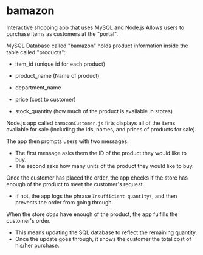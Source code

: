 # bamazon
Interactive shopping app that uses MySQL and Node.js
Allows users to purchase items as customers at the "portal".

MySQL Database called "bamazon" holds product information inside the table called "products":

   * item_id (unique id for each product)

   * product_name (Name of product)

   * department_name

   * price (cost to customer)

   * stock_quantity (how much of the product is available in stores)

Node.js app called `bamazonCustomer.js` firts displays all of the items available for sale (including the ids, names, and prices of products for sale).

The app then prompts users with two messages:

   * The first message asks them the ID of the product they would like to buy.
   * The second asks how many units of the product they would like to buy.

Once the customer has placed the order, the app checks if the store has enough of the product to meet the customer's request.

   * If not, the app logs the phrase `Insufficient quantity!`, and then prevents the order from going through.

When the store _does_ have enough of the product, the app fulfills the customer's order.
   * This means updating the SQL database to reflect the remaining quantity.
   * Once the update goes through, it shows the customer the total cost of his/her purchase.
